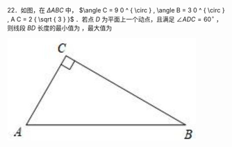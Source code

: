 22．如图，在 $\Delta A B C$ 中， $\angle C = 9 0 ^ { \circ } , \angle B = 3 0 ^ { \circ } , A C = 2 { \sqrt { 3 } }$ ．若点 $D$ 为平面上一个动点，且满足 $\angle A D C = 6 0 ^ { \circ }$ ，则线段 $B D$ 长度的最小值为 ，最大值为

![](<../../qs_image_DB/专题2-3_八种隐圆类最值问题，圆来如此简单（解析版）/4ce3531583e1e2f74eac9c1215915f2081428d985a64828c075e1ef8402589d3.jpg>)
